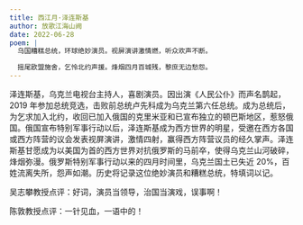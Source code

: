 ```yaml
---
title: 西江月·泽连斯基
author: 放歌江海山阙
date: 2022-06-28
poem: |
  乌国糟糕总统，环球绝妙演员。视屏演讲激情燃，听众欢声不断。

  摇尾欧盟施舍，乞怜北约声援。烽烟四月百城残，黎庶无边愁怨。
---
```


泽连斯基，乌克兰电视台主持人，喜剧演员。因出演《人民公仆》而声名鹊起，2019 年参加总统竞选，击败前总统卢先科成为乌克兰第六任总统。成为总统后，为乞求加入北约，收回已加入俄国的克里米亚和已宣布独立的顿巴斯地区，惹怒俄国。俄国宣布特别军事行动以后，泽连斯基成为西方世界的明星，受邀在西方各国或西方阵营的议会发表视屏演讲，激情四射，赢得西方阵营议员的经久掌声。泽连斯基甘愿成为以美国为首的西方世界对抗俄罗斯的马前卒，使得乌克兰山河破碎，烽烟弥漫。俄罗斯特别军事行动以来的四月时间里，乌克兰国土已失近 20%，百姓流离失所，怨声如潮。历史将记录这位绝妙演员和糟糕总统，特填词以记。

吴志攀教授点评：好词，演员当领导，治国当演戏，误事啊！

陈敦教授点评：一针见血，一语中的！
